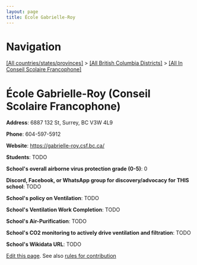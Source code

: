 ```yaml
---
layout: page
title: École Gabrielle-Roy
---
```

# Navigation

[[All countries/states/provinces]](../../..) > [[All British Columbia Districts]](../..) > [[All In Conseil Scolaire Francophone]](..)

# École Gabrielle-Roy (Conseil Scolaire Francophone)

**Address**: 6887 132 St, Surrey, BC V3W 4L9

**Phone**: 604-597-5912

**Website**: <https://gabrielle-roy.csf.bc.ca/>

**Students**: TODO

**School's overall airborne virus protection grade (0-5)**: 0

**Discord, Facebook, or WhatsApp group for discovery/advocacy for THIS school**: TODO

**School's policy on Ventilation**: TODO

**School's Ventilation Work Completion**: TODO

**School's Air-Purification**: TODO

**School's CO2 monitoring to actively drive ventilation and filtration**: TODO

**School's Wikidata URL**: TODO


[Edit this page](https://github.com/ventilate-schools/BC/edit/main/./Conseil_Scolaire_Francophone/École_Gabrielle-Roy.md). See also [rules for contribution](../../../contribution-rules/)